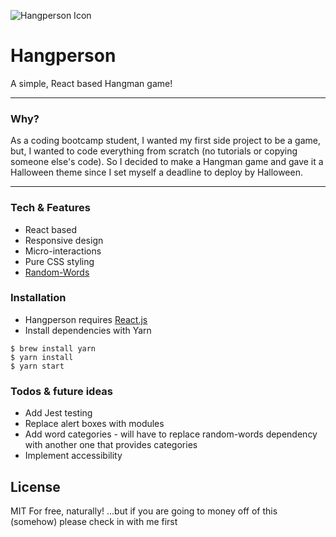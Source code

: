 ![Hangperson Icon](Hangman/public/favicon.png)

# Hangperson

A simple, React based Hangman game!

---

### Why?

As a coding bootcamp student, I wanted my first side project to be a game, but, I wanted to code everything from scratch (no tutorials or copying someone else's code). So I decided to make a Hangman game and gave it a Halloween theme since I set myself a deadline to deploy by Halloween.

---

### Tech & Features

  - React based
  - Responsive design
  - Micro-interactions
  - Pure CSS styling
  - [Random-Words][RWG]

### Installation
 - Hangperson requires [React.js][React]
 - Install dependencies with Yarn
```
$ brew install yarn
$ yarn install
$ yarn start
```

### Todos & future ideas

 - Add Jest testing
 - Replace alert boxes with modules
 - Add word categories - will have to replace random-words dependency with another one that provides categories
 - Implement accessibility

License
----

MIT
For free, naturally! ...but if you are going to money off of this (somehow) please check in with me first

[//]: # (Links)

   [RWG]: <https://github.com/punkave/random-words>
   [React]: <https://reactjs.org/>
